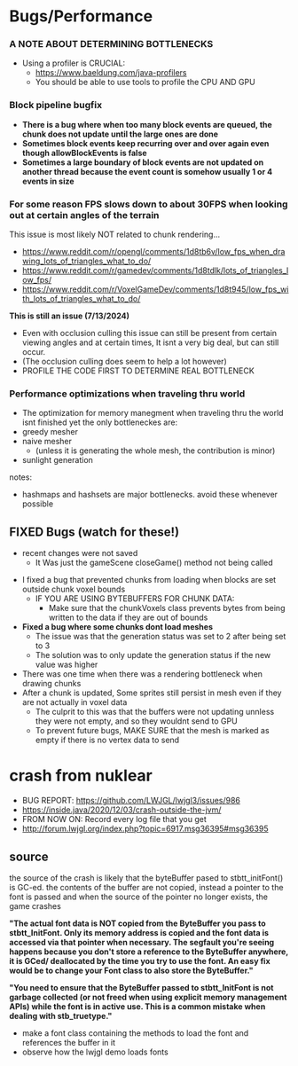 # Bugs/Performance
### A NOTE ABOUT DETERMINING BOTTLENECKS
* Using a profiler is CRUCIAL:
    * https://www.baeldung.com/java-profilers
    * You should be able to use tools to profile the CPU AND GPU

### Block pipeline bugfix
* **There is a bug where when too many block events are queued, the chunk does not update until the large ones are done**
* **Sometimes block events keep recurring over and over again even though allowBlockEvents is false**
* **Sometimes a large boundary of block events are not updated on another thread because the event count is somehow usually 1 or 4 events in size**

### For some reason FPS slows down to about 30FPS when looking out at certain angles of the terrain
This issue is most likely NOT related to chunk rendering...
* https://www.reddit.com/r/opengl/comments/1d8tb6v/low_fps_when_drawing_lots_of_triangles_what_to_do/
* https://www.reddit.com/r/gamedev/comments/1d8tdlk/lots_of_triangles_low_fps/
* https://www.reddit.com/r/VoxelGameDev/comments/1d8t945/low_fps_with_lots_of_triangles_what_to_do/

**This is still an issue (7/13/2024)**
* Even with occlusion culling this issue can still be present from certain viewing angles and at certain times, It isnt a very big deal, but can still occur.
* (The occlusion culling does seem to help a lot however)
* PROFILE THE CODE FIRST TO DETERMINE REAL BOTTLENECK

### Performance optimizations when traveling thru world
* The optimization for memory manegment when traveling thru the world isnt finished yet
  the only bottleneckes are:
* greedy mesher
* naive mesher
    * (unless it is generating the whole mesh, the contribution is minor)
* sunlight generation

notes:
* hashmaps and hashsets are major bottlenecks. avoid these whenever possible


## FIXED Bugs (watch for these!)
- recent changes were not saved
    - It Was just the gameScene closeGame() method not being called
* I fixed a bug that prevented chunks from loading when blocks are set outside chunk voxel bounds
    * IF YOU ARE USING BYTEBUFFERS FOR CHUNK DATA:
        * Make sure that the chunkVoxels class prevents bytes from being written to the data if they are out of bounds
* **Fixed a bug where some chunks dont load meshes**
    * The issue was that the generation status was set to 2 after being set to 3
    * The solution was to only update the generation status if the new value was higher
* There was one time when there was a rendering bottleneck when drawing chunks
* After a chunk is updated, Some sprites still persist in mesh even if they are not actually in voxel data
    * The culprit to this was that the buffers were not updating unnless they were not empty, and so they wouldnt send to GPU
    * To prevent future bugs, MAKE SURE that the mesh is marked as empty if there is no vertex data to send

# crash from nuklear
  * BUG REPORT: https://github.com/LWJGL/lwjgl3/issues/986
  * https://inside.java/2020/12/03/crash-outside-the-jvm/
  * FROM NOW ON: Record every log file that you get
  * http://forum.lwjgl.org/index.php?topic=6917.msg36395#msg36395

## source
the source of the crash is likely that the byteBuffer pased to stbtt_initFont() is GC-ed.
the contents of the buffer are not copied, instead a pointer to the font is passed and when the source of the pointer no longer exists, the game crashes


**"The actual font data is NOT copied from the ByteBuffer you pass to stbtt_InitFont. Only its memory address is copied and the font data is accessed via that pointer when necessary. The segfault you're seeing happens because you don't store a reference to the ByteBuffer anywhere, it is GCed/ deallocated by the time you try to use the font. An easy fix would be to change your Font class to also store the ByteBuffer."**

**"You need to ensure that the ByteBuffer passed to stbtt_InitFont is not garbage collected (or not freed when using explicit memory management APIs) while the font is in active use. This is a common mistake when dealing with stb_truetype."**

* make a font class containing the methods to load the font and references the buffer in it
* observe how the lwjgl demo loads fonts


